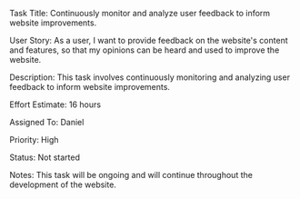 Task Title: Continuously monitor and analyze user feedback to inform website improvements.

User Story: As a user, I want to provide feedback on the website's content and features, so that my opinions can be heard and used to improve the website.

Description: This task involves continuously monitoring and analyzing user feedback to inform website improvements.

Effort Estimate: 16 hours

Assigned To: Daniel

Priority: High

Status: Not started

Notes: This task will be ongoing and will continue throughout the development of the website.
